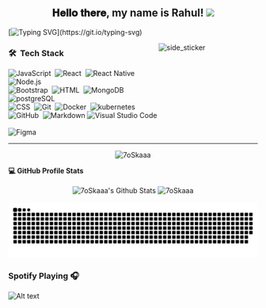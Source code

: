 <div align="center">
<h2> 𝐇𝐞𝐥𝐥𝐨 𝐭𝐡𝐞𝐫𝐞, my name is Rahul! <img src="https://github.com/rahul0070050/Rahul0070050/blob/master/gifs/Hi.gif" width="30px"></h2>
</div>


[![Typing SVG](https://readme-typing-svg.herokuapp.com?font=Architects+Daughter&color=7AF79A&size=30&lines=Hey!+It's+Rahul!;I'm+a+MERN+Stack+Developer...;I'm+also+React+Native+Developer;)](https://git.io/typing-svg)




<!-- <img src="https://komarev.com/ghpvc/?username=Ahmad-shaikh575&label=Views&color=brightgreen&style=flat-square" alt="views on github" /> -->

<!-- <img alt="Night Coding" src="https://raw.githubusercontent.com/AVS1508/AVS1508/master/assets/Night-Coding.gif" align="right"/> -->


<img align="right" width=200px height=200px alt="side_sticker" src="https://media.giphy.com/media/TEnXkcsHrP4YedChhA/giphy.gif" />

### 🛠 &nbsp;Tech Stack

![JavaScript](https://img.shields.io/badge/-JavaScript-05122A?style=flat&logo=javascript)&nbsp;
![React](https://img.shields.io/badge/-React-05122A?style=flat&logo=react)&nbsp;
![React Native](https://img.shields.io/badge/React_Native-20232A?style=flat&logo=react)&nbsp;
![Node.js](https://img.shields.io/badge/-Node.js-05122A?style=flat&logo=node.js)&nbsp;\
![Bootstrap](https://img.shields.io/badge/-Bootstrap-05122A?style=flat&logo=bootstrap)&nbsp;
![HTML](https://img.shields.io/badge/-HTML-05122A?style=flat&logo=HTML5)&nbsp;
![MongoDB](https://img.shields.io/badge/-mongodb-05122A?style=flat&logo=Mongodb)&nbsp;
![postgreSQL](https://img.shields.io/badge/PostgreSQL-316192?style=flat&logo=postgresql&logoColor=white)&nbsp;\
![CSS](https://img.shields.io/badge/-CSS-05122A?style=flat&logo=CSS3&logoColor=1572B6)&nbsp;
![Git](https://img.shields.io/badge/-Git-05122A?style=flat&logo=git)&nbsp;
![Docker](https://img.shields.io/badge/Docker-2CA5E0?style=flat&logo=docker&logoColor=white)&nbsp;
![kubernetes](https://img.shields.io/badge/kubernetes-326ce5.svg?&style=flat&logo=kubernetes&logoColor=white)&nbsp;\
![GitHub](https://img.shields.io/badge/-GitHub-05122A?style=flat&logo=github)&nbsp;
![Markdown](https://img.shields.io/badge/-Markdown-05122A?style=flat&logo=markdown)
![Visual Studio Code](https://img.shields.io/badge/-Visual%20Studio%20Code-05122A?style=flat&logo=visual-studio-code&logoColor=007ACC)&nbsp;\
![Figma](	https://img.shields.io/badge/Figma-F24E1E?style=flat&logo=figma&logoColor=white)


<!-- 
### Spotify Playing 🎧

![Alt text](https://spotify-recently-played-readme.vercel.app/api?user=5mq4sqvyz18byydav016hzldb&count=1) -->

---

<p align="center"><img src="https://github-readme-streak-stats.herokuapp.com/?user=rahul0070050&theme=algolia" alt="7oSkaaa" /></p>

  <summary><b>💻 GitHub Profile Stats</b></summary>
  <br/>
  <div align="center">
  
 <img alt="7oSkaaa's Github Stats" src="https://github-readme-stats.vercel.app/api?username=rahul0070050&show_icons=true&count_private=true&theme=algolia" height="192px"/>
  <img src="https://github-readme-stats.vercel.app/api/top-langs?username=rahul0070050&langs_count=10&show_icons=true&locale=en&layout=compact&theme=algolia" alt="7oSkaaa" height="192px"/>
  </div>
  <br/>
  
  <div align="center">
  <a href="https://1999azzar.github.io/1999AZZAR/">
  <img  src="https://github.com/1999AZZAR/1999AZZAR/blob/main/resources/img/grid-snake.svg"
       alt="snake" /></a>
</div>
  
### Spotify Playing 🎧
![Alt text](https://spotify-recently-played-readme.vercel.app/api?user=5mq4sqvyz18byydav016hzldb&count=1)
